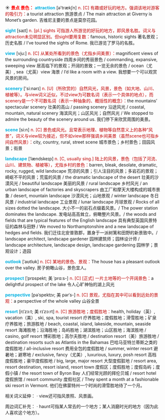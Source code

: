 ☀ <font color="red">**景点 景色：**</font>
<font color="sky blue">**attraction**</font> [ə'trækʃn] 
<font color="#c00000">n. [C] 有趣或好玩的地方。强调该地对游客的吸引力：</font>a tourist attraction 旅游景点 / The main attraction at Giverny is Monet’s garden. 吉维尼主要的景点是莫奈花园。 

<font color="sky blue">**sight**</font> [saɪt] 
<font color="#c00000">n. [pl.] sights 可指游人所游览的好玩的地方，即风景名胜。词义与attraction未见明显区别。但sight要用复数：</font>famous, historic sights 著名景观；历史名胜 / I’ve toured the sights of Rome. 我已游览了罗马的名胜。

<font color="sky blue">**view**</font> [vju:] 
<font color="#c00000">n. [C] 从某处所看到的景色（尤指乡间美景）：</font>magnificent views of the surrounding countryside 四周乡间的秀丽景色 / commanding, expansive, sweeping view 居高临下的景观；开阔的景致；一览无余的景色 / ocean（尤美）, sea（尤英）view 海景 / I’d like a room with a view. 我想要一个可以观赏风景的房间。

<font color="sky blue">**scenery**</font> ['si:nərɪ] 
<font color="#c00000">n. [U]（所欣赏的）自然风光，风景，景色（如大地、山川、植被等）。与view词义近似，不过view为可数名词（表示一个具体的地点），而scenery是一个不可数名词（表示一种抽象的、概括性的概念）：</font>the mountains’ spectacular scenery 壮美的高山 / passing scenery 沿途风光 / coastal, mountain, natural scenery 海滨风光；山区风光；自然风光 / We stopped to admire the beauty of the scenery around us. 我们停下来欣赏周围的美景。

<font color="sky blue">**scene**</font> [si:n] 
<font color="#c00000">n. [C] 景色或风光。且常表示地理、植物等自然意义上的各种“风景”，词义与view较为接近，但不如view那样强调乡间美景（虽然scene也可指乡间自然风景）：</font>city, country, rural, street scene 城市景色；乡村景色；田园风景；街景
                      
<font color="sky blue">**landscape**</font> [ˈlændskeɪp]
<font color="#c00000">n. [C, usually sing.] 陆上的风景，景色（包括了河流、山川、建筑物、植被等），尤指乡村的景色：</font>barren, bleak, desolate, dramatic, rocky, rugged, wild landscape 荒凉的风景；引人注目的风景；多岩石的景观；崎岖不平的风景；荒蛮的风景 / the dramatic landscape of the desert 壮美的沙漠风光 / beautiful landscape 美丽的风景 / rural landscape 乡村风光 / an urban landscape of factories and skyscrapers 由工厂和摩天大楼构成的城市景象 / desert, mountain landscape 沙漠风光；山地景观 / winter landscape 冬日风景 / industrial landscape 工业景观 / lunar landscape 月球景观 / Rocks of all sizes dotted the landscape. 大小不一的岩石点缀着风景。/ The power station dominates the landscape. 发电站高高耸立，俯瞰整片风景。/ the woods and fields that are typical features of the English landscape 具有典型英国风景特征的森林与田野 / We moved to Northamptonshire and a new landscape of hedges and fields. 我们迁往北安普敦郡，置身于一派树篱和田野的新景致中。/ landscape architect, landscape gardener 园林建筑师；园林设计师 / landscape architecture, landscape design, landscape gardening 园林学；景观设计；造园
           
<font color="sky blue">**outlook**</font> [ˈaʊtlʊk]
<font color="#c00000">n. [C] 某地的景色、景观：</font>The house has a pleasant outlook over the valley. 房子俯瞰山谷，景色宜人。

<font color="sky blue">**prospect**</font> [ˈprɒspekt; 美 ˈprɑ:s-]
<font color="#c00000">n. [C] [正式] 一片土地等的一个开阔景色：</font>a delightful prospect of the lake 令人心旷神怡的湖上风光
            
<font color="sky blue">**perspective**</font> [pəˈspektɪv; 美 pərˈs-]
<font color="#c00000">n. [C] 景观，尤指在其中可以看到远处的景观：</font>a perspective of the whole valley 山谷全景
            
<font color="sky blue">**resort**</font> [rɪˈzɔ:t; 美 rɪˈzɔ:rt]
<font color="#c00000">n. [C] 旅游胜地；度假胜地：</font>health, holiday（英）, vacation（美）, ski, spa, tourist resort 疗养胜地；度假胜地；滑雪胜地；矿泉疗养胜地；旅游胜地 / beach, coastal, island, lakeside, mountain, seaside resort 海滩胜地；沿海胜地；岛屿胜地；湖滨胜地；山区胜地；海滨胜地 / casino, golf resort 博彩胜地；高尔夫胜地 / destination resort（美）旅游胜地 / destination resorts such as Atlantis in the Bahamas 巴哈马亚特兰蒂斯之类的度假胜地 / all-inclusive resort 费用全包的度假胜地 / summer, winter resort 避暑地；避寒地 / exclusive, fancy（尤美）, luxurious, luxury, posh resort 高档度假胜地；豪华度假胜地 / big, large, major resort 大型度假脏地 / resort area, resort destination, resort island, resort town 度假区；度假胜地；度假岛屿；度假小镇 / the resort town of Byron Bay 人们经常光顾的拜伦贝城 / resort hotel 度假旅馆 / resort community 度假社区 / They spent a month at a fashionable ski resort in Vermont. 他们在佛蒙特州一个时尚的滑雪胜地待了一个月。

相关词义延伸：
· view还可指风景照、风景画。

周边词汇补充：
· haunt可指某人常去的一个地方；某人消磨时光的地方（因为此人喜欢这个地方）。